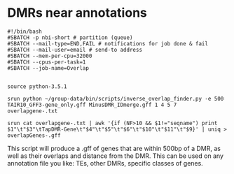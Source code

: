 # DMRs near annotations

```
#!/bin/bash
#SBATCH -p nbi-short # partition (queue)
#SBATCH --mail-type=END,FAIL # notifications for job done & fail
#SBATCH --mail-user=email # send-to address
#SBATCH --mem-per-cpu=32000
#SBATCH --cpus-per-task=1
#SBATCH --job-name=Overlap


source python-3.5.1

srun python ~/group-data/bin/scripts/inverse_overlap_finder.py -e 500 TAIR10_GFF3-gene_only.gff MinusDMR_IDmerge.gff 1 4 5 7 overlapgene-.txt

srun cat overlapgene-.txt | awk '{if (NF>10 && $1!="seqname") print $1"\t"$3"\tTapDMR-Gene\t"$4"\t"$5"\t"$6"\t"$10"\t"$11"\t"$9}' | uniq > overlapGenes-.gff
```

This script will produce a .gff of genes that are within 500bp of a DMR, as well as their overlaps and distance from the DMR.
This can be used on any annotation file you like: TEs, other DMRs, specific classes of genes. 

